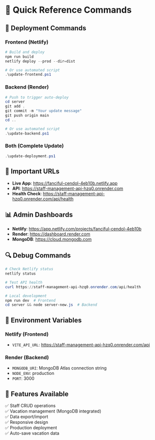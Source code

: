 # 🔧 Quick Reference Commands

## 🚀 Deployment Commands

### Frontend (Netlify)
```powershell
# Build and deploy
npm run build
netlify deploy --prod --dir=dist

# Or use automated script
.\update-frontend.ps1
```

### Backend (Render)
```powershell
# Push to trigger auto-deploy
cd server
git add .
git commit -m "Your update message"
git push origin main
cd ..

# Or use automated script
.\update-backend.ps1
```

### Both (Complete Update)
```powershell
.\update-deployment.ps1
```

## 🔗 Important URLs

- **Live App**: https://fanciful-cendol-4eb10b.netlify.app
- **API**: https://staff-management-api-hzq0.onrender.com
- **Health Check**: https://staff-management-api-hzq0.onrender.com/api/health

## 📊 Admin Dashboards

- **Netlify**: https://app.netlify.com/projects/fanciful-cendol-4eb10b
- **Render**: https://dashboard.render.com
- **MongoDB**: https://cloud.mongodb.com

## 🔍 Debug Commands

```powershell
# Check Netlify status
netlify status

# Test API health
curl https://staff-management-api-hzq0.onrender.com/api/health

# Local development
npm run dev  # Frontend
cd server && node server-new.js  # Backend
```

## 🔄 Environment Variables

### Netlify (Frontend)
- `VITE_API_URL`: https://staff-management-api-hzq0.onrender.com/api

### Render (Backend)
- `MONGODB_URI`: MongoDB Atlas connection string
- `NODE_ENV`: production
- `PORT`: 3000

## 📱 Features Available

✅ Staff CRUD operations  
✅ Vacation management (MongoDB integrated)  
✅ Data export/import  
✅ Responsive design  
✅ Production deployment  
✅ Auto-save vacation data
